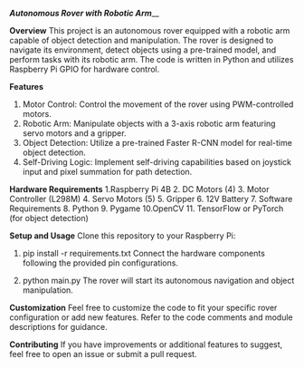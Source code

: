 ***Autonomous Rover with Robotic Arm***__


**Overview**
This project is an autonomous rover equipped with a robotic arm capable of object detection and manipulation. The rover is designed to navigate its environment, detect objects using a pre-trained model, and perform tasks with its robotic arm. The code is written in Python and utilizes Raspberry Pi GPIO for hardware control.

**Features**
1. Motor Control: Control the movement of the rover using PWM-controlled motors.
2. Robotic Arm: Manipulate objects with a 3-axis robotic arm featuring servo motors and a gripper.
3. Object Detection: Utilize a pre-trained Faster R-CNN model for real-time object detection.
4. Self-Driving Logic: Implement self-driving capabilities based on joystick input and pixel summation for path detection.

**Hardware Requirements**
1.Raspberry Pi 4B
2. DC Motors (4)
3. Motor Controller (L298M)
4. Servo Motors (5)
5. Gripper
6. 12V Battery
7. Software Requirements
8. Python
9. Pygame
10.OpenCV
11. TensorFlow or PyTorch (for object detection)

**Setup and Usage**
Clone this repository to your Raspberry Pi:

1. pip install -r requirements.txt
Connect the hardware components following the provided pin configurations.

2. python main.py
The rover will start its autonomous navigation and object manipulation.

**Customization**
Feel free to customize the code to fit your specific rover configuration or add new features. Refer to the code comments and module descriptions for guidance.

**Contributing**
If you have improvements or additional features to suggest, feel free to open an issue or submit a pull request.


